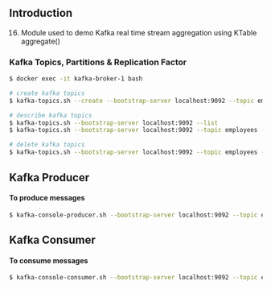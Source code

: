 ## Introduction
16. Module used to demo Kafka real time stream aggregation using KTable aggregate()

### Kafka Topics, Partitions & Replication Factor

```bash
$ docker exec -it kafka-broker-1 bash

# create kafka topics
$ kafka-topics.sh --create --bootstrap-server localhost:9092 --topic employees --partitions 5 --replication-factor 3 --config segment.bytes=1000000

# describe kafka topics
$ kafka-topics.sh --bootstrap-server localhost:9092 --list
$ kafka-topics.sh --bootstrap-server localhost:9092 --topic employees --describe

# delete kafka topics
$ kafka-topics.sh --bootstrap-server localhost:9092 --topic employees --delete
```

## Kafka Producer

#### To produce messages
```bash
$ kafka-console-producer.sh --bootstrap-server localhost:9092 --topic employees --property parse.key=true --property key.separator=":"
```

## Kafka Consumer

#### To consume messages
```bash
$ kafka-console-consumer.sh --bootstrap-server localhost:9092 --topic employees
```